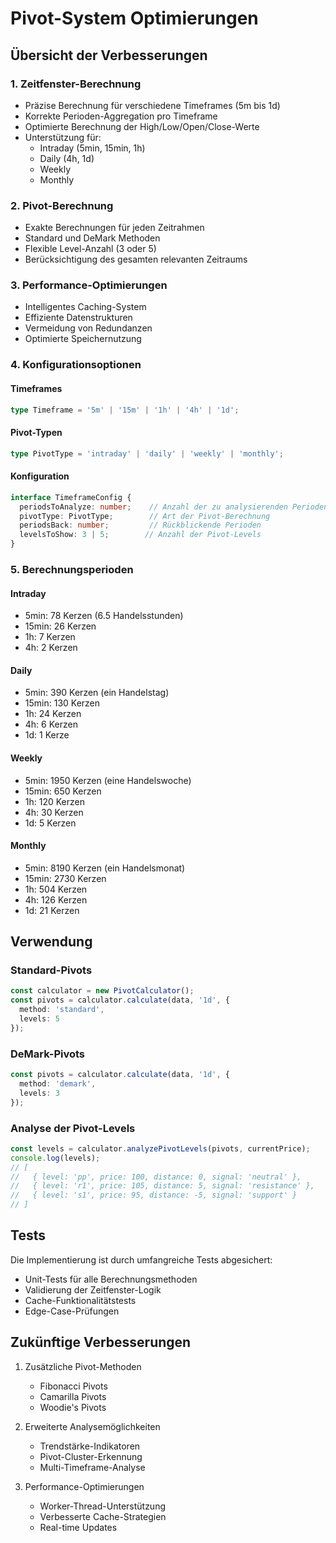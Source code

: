 # Pivot-System Optimierungen

## Übersicht der Verbesserungen

### 1. Zeitfenster-Berechnung
- Präzise Berechnung für verschiedene Timeframes (5m bis 1d)
- Korrekte Perioden-Aggregation pro Timeframe
- Optimierte Berechnung der High/Low/Open/Close-Werte
- Unterstützung für:
  - Intraday (5min, 15min, 1h)
  - Daily (4h, 1d)
  - Weekly
  - Monthly

### 2. Pivot-Berechnung
- Exakte Berechnungen für jeden Zeitrahmen
- Standard und DeMark Methoden
- Flexible Level-Anzahl (3 oder 5)
- Berücksichtigung des gesamten relevanten Zeitraums

### 3. Performance-Optimierungen
- Intelligentes Caching-System
- Effiziente Datenstrukturen
- Vermeidung von Redundanzen
- Optimierte Speichernutzung

### 4. Konfigurationsoptionen

#### Timeframes
```typescript
type Timeframe = '5m' | '15m' | '1h' | '4h' | '1d';
```

#### Pivot-Typen
```typescript
type PivotType = 'intraday' | 'daily' | 'weekly' | 'monthly';
```

#### Konfiguration
```typescript
interface TimeframeConfig {
  periodsToAnalyze: number;    // Anzahl der zu analysierenden Perioden
  pivotType: PivotType;        // Art der Pivot-Berechnung
  periodsBack: number;         // Rückblickende Perioden
  levelsToShow: 3 | 5;        // Anzahl der Pivot-Levels
}
```

### 5. Berechnungsperioden

#### Intraday
- 5min: 78 Kerzen (6.5 Handelsstunden)
- 15min: 26 Kerzen
- 1h: 7 Kerzen
- 4h: 2 Kerzen

#### Daily
- 5min: 390 Kerzen (ein Handelstag)
- 15min: 130 Kerzen
- 1h: 24 Kerzen
- 4h: 6 Kerzen
- 1d: 1 Kerze

#### Weekly
- 5min: 1950 Kerzen (eine Handelswoche)
- 15min: 650 Kerzen
- 1h: 120 Kerzen
- 4h: 30 Kerzen
- 1d: 5 Kerzen

#### Monthly
- 5min: 8190 Kerzen (ein Handelsmonat)
- 15min: 2730 Kerzen
- 1h: 504 Kerzen
- 4h: 126 Kerzen
- 1d: 21 Kerzen

## Verwendung

### Standard-Pivots
```typescript
const calculator = new PivotCalculator();
const pivots = calculator.calculate(data, '1d', {
  method: 'standard',
  levels: 5
});
```

### DeMark-Pivots
```typescript
const pivots = calculator.calculate(data, '1d', {
  method: 'demark',
  levels: 3
});
```

### Analyse der Pivot-Levels
```typescript
const levels = calculator.analyzePivotLevels(pivots, currentPrice);
console.log(levels);
// [
//   { level: 'pp', price: 100, distance: 0, signal: 'neutral' },
//   { level: 'r1', price: 105, distance: 5, signal: 'resistance' },
//   { level: 's1', price: 95, distance: -5, signal: 'support' }
// ]
```

## Tests

Die Implementierung ist durch umfangreiche Tests abgesichert:
- Unit-Tests für alle Berechnungsmethoden
- Validierung der Zeitfenster-Logik
- Cache-Funktionalitätstests
- Edge-Case-Prüfungen

## Zukünftige Verbesserungen

1. Zusätzliche Pivot-Methoden
   - Fibonacci Pivots
   - Camarilla Pivots
   - Woodie's Pivots

2. Erweiterte Analysemöglichkeiten
   - Trendstärke-Indikatoren
   - Pivot-Cluster-Erkennung
   - Multi-Timeframe-Analyse

3. Performance-Optimierungen
   - Worker-Thread-Unterstützung
   - Verbesserte Cache-Strategien
   - Real-time Updates